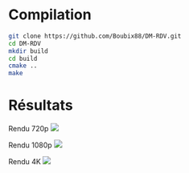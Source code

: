# Compilation
```sh
git clone https://github.com/Boubix88/DM-RDV.git
cd DM-RDV
mkdir build
cd build
cmake ..
make
```

# Résultats
Rendu 720p
![](https://raw.githubusercontent.com/Boubix88/DM-RDV/out/out_720.jpg)

Rendu 1080p
![](https://raw.githubusercontent.com/Boubix88/DM-RDV/out/out_1080.jpg)

Rendu 4K
![](https://raw.githubusercontent.com/Boubix88/DM-RDV/out/out_4K.jpg)